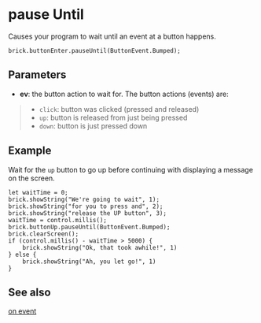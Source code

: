 # pause Until

Causes your program to wait until an event at a button happens.

```sig
brick.buttonEnter.pauseUntil(ButtonEvent.Bumped);
```

## Parameters

* **ev**: the button action to wait for. The button actions (events) are:
> * ``click``: button was clicked (pressed and released)
> * ``up``: button is released from just being pressed
> * ``down``: button is just pressed down

## Example

Wait for the `up` button to go up before continuing with displaying a message on the screen.

```blocks
let waitTime = 0;
brick.showString("We're going to wait", 1);
brick.showString("for you to press and", 2);
brick.showString("release the UP button", 3);
waitTime = control.millis();
brick.buttonUp.pauseUntil(ButtonEvent.Bumped);
brick.clearScreen();
if (control.millis() - waitTime > 5000) {
    brick.showString("Ok, that took awhile!", 1)
} else {
    brick.showString("Ah, you let go!", 1)
}
```

## See also

[on event](/reference/brick/button/on-event)
